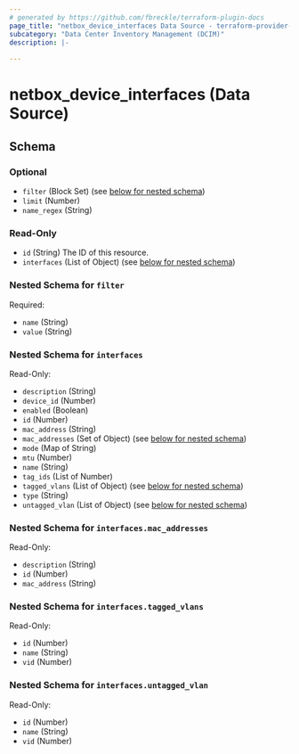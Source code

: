 ```yaml
---
# generated by https://github.com/fbreckle/terraform-plugin-docs
page_title: "netbox_device_interfaces Data Source - terraform-provider-netbox"
subcategory: "Data Center Inventory Management (DCIM)"
description: |-
  
---
```


# netbox_device_interfaces (Data Source)





<!-- schema generated by tfplugindocs -->
## Schema

### Optional

- `filter` (Block Set) (see [below for nested schema](#nestedblock--filter))
- `limit` (Number)
- `name_regex` (String)

### Read-Only

- `id` (String) The ID of this resource.
- `interfaces` (List of Object) (see [below for nested schema](#nestedatt--interfaces))

<a id="nestedblock--filter"></a>
### Nested Schema for `filter`

Required:

- `name` (String)
- `value` (String)


<a id="nestedatt--interfaces"></a>
### Nested Schema for `interfaces`

Read-Only:

- `description` (String)
- `device_id` (Number)
- `enabled` (Boolean)
- `id` (Number)
- `mac_address` (String)
- `mac_addresses` (Set of Object) (see [below for nested schema](#nestedobjatt--interfaces--mac_addresses))
- `mode` (Map of String)
- `mtu` (Number)
- `name` (String)
- `tag_ids` (List of Number)
- `tagged_vlans` (List of Object) (see [below for nested schema](#nestedobjatt--interfaces--tagged_vlans))
- `type` (String)
- `untagged_vlan` (List of Object) (see [below for nested schema](#nestedobjatt--interfaces--untagged_vlan))

<a id="nestedobjatt--interfaces--mac_addresses"></a>
### Nested Schema for `interfaces.mac_addresses`

Read-Only:

- `description` (String)
- `id` (Number)
- `mac_address` (String)


<a id="nestedobjatt--interfaces--tagged_vlans"></a>
### Nested Schema for `interfaces.tagged_vlans`

Read-Only:

- `id` (Number)
- `name` (String)
- `vid` (Number)


<a id="nestedobjatt--interfaces--untagged_vlan"></a>
### Nested Schema for `interfaces.untagged_vlan`

Read-Only:

- `id` (Number)
- `name` (String)
- `vid` (Number)


